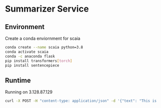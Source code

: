 # Summarizer Service


## Environment

Create a conda enviornment for scaia

```bash
conda create --name scaia python=3.8
conda activate scaia
conda -c anaconda flask
pip install transformers[torch]
pip install sentencepiece

```



## Runtime


Running on 3.128.87.129


```bash
curl -X POST -H "content-type: application/json" -d '{"text": "This is the document to summarize"}' http://3.128.87.129:5000/summarizeText
```


